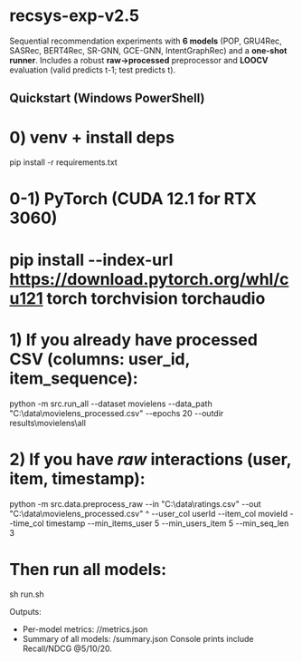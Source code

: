 # recsys-exp-v2.5
Sequential recommendation experiments with **6 models** (POP, GRU4Rec, SASRec, BERT4Rec, SR-GNN, GCE-GNN, IntentGraphRec)
and a **one-shot runner**. Includes a robust **raw→processed** preprocessor and **LOOCV** evaluation (valid predicts t-1; test predicts t).

## Quickstart (Windows PowerShell)
# 0) venv + install deps
pip install -r requirements.txt
# 0-1) PyTorch (CUDA 12.1 for RTX 3060)
# pip install --index-url https://download.pytorch.org/whl/cu121 torch torchvision torchaudio

# 1) If you already have processed CSV (columns: user_id, item_sequence):
python -m src.run_all --dataset movielens --data_path "C:\data\movielens_processed.csv" --epochs 20 --outdir results\movielens\all

# 2) If you have *raw* interactions (user, item, timestamp):
python -m src.data.preprocess_raw --in "C:\data\ratings.csv" --out "C:\data\movielens_processed.csv" ^
  --user_col userId --item_col movieId --time_col timestamp --min_items_user 5 --min_users_item 5 --min_seq_len 3

#    Then run all models:
sh run.sh

Outputs:
- Per-model metrics: <outdir>/<model>/metrics.json
- Summary of all models: <outdir>/summary.json
Console prints include Recall/NDCG @5/10/20.
